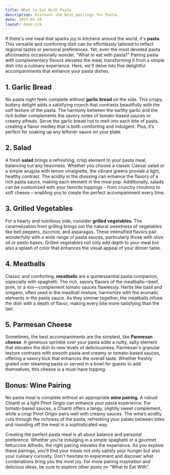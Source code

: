 ```yaml
---
title: What to Eat With Pasta
description: Discover the best pairings for Pasta.
date: 2025-05-30
layout: base.njk
---
```


If there's one meal that sparks joy in kitchens around the world, it's **pasta**. This versatile and comforting dish can be effortlessly tailored to reflect regional tastes or personal preferences. Yet, even the most devoted pasta aficionados occasionally wonder, "What to eat with pasta?" Pairing pasta with complementary flavors elevates the meal, transforming it from a simple dish into a culinary experience. Here, we'll delve into five delightful accompaniments that enhance your pasta dishes.

## 1. **Garlic Bread**

No pasta night feels complete without **garlic bread** on the side. This crispy, buttery delight adds a satisfying crunch that contrasts beautifully with the soft texture of the pasta. The harmony between the earthy garlic and the rich butter complements the savory notes of tomato-based sauces or creamy alfredo. Serve the garlic bread hot to melt into each bite of pasta, creating a flavor medley that is both comforting and indulgent. Plus, it’s perfect for soaking up any leftover sauce on your plate.

## 2. **Salad**

A fresh **salad** brings a refreshing, crisp element to your pasta meal, balancing out any heaviness. Whether you choose a classic Caesar salad or a simple arugula with lemon vinaigrette, the vibrant greens provide a light, healthy contrast. The acidity in the dressing can enhance the flavors of a rich pasta sauce, making each element in the meal pop. Additionally, salads can be customized with your favorite toppings – from crunchy croutons to soft cheese – enabling you to create the perfect accompaniment every time.

## 3. **Grilled Vegetables**

For a hearty and nutritious side, consider **grilled vegetables**. The caramelization from grilling brings out the natural sweetness of vegetables like bell peppers, zucchini, and asparagus. These intensified flavors pair wonderfully with a wide range of pasta sauces, particularly those with olive oil or pesto bases. Grilled vegetables not only add depth to your meal but also a splash of color that enhances the visual appeal of your dinner table.

## 4. **Meatballs**

Classic and comforting, **meatballs** are a quintessential pasta companion, especially with spaghetti. The rich, savory flavors of the meatballs—beef, pork, or a mix—complement tomato sauces flawlessly. Herbs like basil and oregano, often used in the meatball mixture, harmonize with the aromatic elements in the pasta sauce. As they simmer together, the meatballs infuse the dish with a depth of flavor, making every bite more satisfying than the last.

## 5. **Parmesan Cheese**

Sometimes, the best accompaniments are the simplest, like **Parmesan cheese**. A generous sprinkle over your pasta adds a nutty, salty element that elevates the dish to new levels of deliciousness. Parmesan's granular texture contrasts with smooth pasta and creamy or tomato-based sauces, offering a savory kick that enhances the overall taste. Whether freshly grated over steaming pasta or served in a bowl for guests to add themselves, this cheese is a must-have topping.

## Bonus: **Wine Pairing**

No pasta meal is complete without an appropriate **wine pairing**. A robust Chianti or a light Pinot Grigio can enhance your pasta experience. For tomato-based sauces, a Chianti offers a tangy, slightly sweet complement, while a crisp Pinot Grigio pairs well with creamy sauces. The wine’s acidity cuts through the richness of the pasta, refreshing your palate between bites and rounding off the meal in a sophisticated way.

Creating the perfect pasta meal is all about balance and personal preference. Whether you’re indulging in a simple spaghetti or a gourmet fettuccine Alfredo, the right pairing elevates the experience. As you explore these pairings, you'll find your meals not only satisfy your hunger but also your culinary curiosity. Don't hesitate to experiment and discover what combinations bring you the most joy. For more pairing inspiration and delicious ideas, be sure to explore other posts on "What to Eat With".